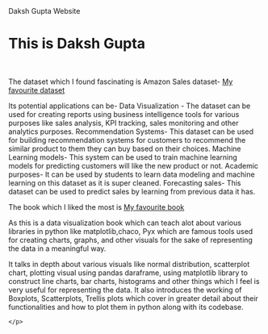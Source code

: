 <html>
  <head>
    Daksh Gupta Website
  </head>
  <body>
    <H1>This is Daksh Gupta</H1><br>
    <p>
      The dataset which I found fascinating is Amazon Sales dataset-
<a href=https://www.kaggle.com/datasets/ikramshah512/amazon-products-sales-dataset-42k-items-2025>My favourite dataset</a>

<p>Its potential applications can be-
Data Visualization - The dataset can be used for creating reports using business intelligence tools for various purposes like sales analysis, KPI tracking, sales monitoring and other analytics purposes.
Recommendation Systems- This dataset can be used for building recommendation systems for customers to recommend the similar product to them they can buy based on their choices.
Machine Learning models- This system can be used to train machine learning models for predicting customers will like the new product or not.
Academic purposes- It can be used by students to learn data modeling and machine learning on this dataset as it is super cleaned.
Forecasting sales- This dataset can be used to predict sales by learning from previous data it has.</p>

<p>The book which I liked the most is <a href=https://nbviewer.org/urls/gist.github.com/fonnesbeck/5850463/raw/a29d9ffb863bfab09ff6c1fc853e1d5bf69fe3e4/3.+Plotting+and+Visualization.ipynb>My favourite book</a></p>

As this is a data visualization book which can teach alot about various libraries in python like matplotlib,chaco, Pyx which are famous tools used for creating charts, graphs, and other visuals for the sake of representing the data in a meaningful way.

It talks in depth about various visuals like normal distribution, scatterplot chart, plotting visual using pandas daraframe, using matplotlib library to construct line charts, bar charts, histograms and other things which I feel is very useful for representing the data. It also introduces the working of Boxplots, Scatterplots, Trellis plots which cover in greater detail about their functionalities and how to plot them in python along with its codebase.

    </p>
  </body>
</html>
